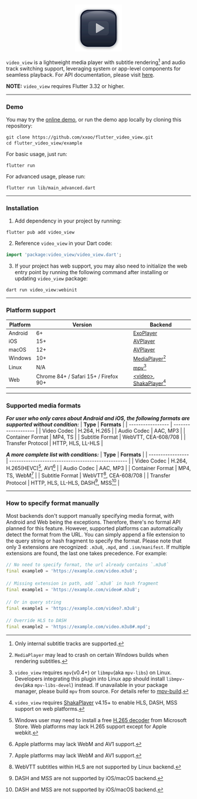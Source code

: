 <center><img src="logo.svg" alt="video_view" width="128" /></center>

`video_view` is a lightweight media player with subtitle rendering[^subtitle] and audio track switching support, leveraging system or app-level components for seamless playback.
For API documentation, please visit [here](https://pub.dev/documentation/video_view/latest/video_view/).

**NOTE:** `video_view` requires Flutter 3.32 or higher.
___

### Demo
You may try the [online demo](https://xxoo.github.io/flutter_video_view/), or run the demo app locally by cloning this repository:
```shell
git clone https://github.com/xxoo/flutter_video_view.git
cd flutter_video_view/example
```
For basic usage, just run:
```shell
flutter run
```
For advanced usage, please run:
```shell
flutter run lib/main_advanced.dart
```
___

### Installation

1. Add dependency in your project by running:
```shell
flutter pub add video_view
```
2. Reference `video_view` in your Dart code:
```dart
import 'package:video_view/video_view.dart';
```
3. If your project has web support, you may also need to initialize the web entry point by running the following command after installing or updating `video_view` package:
```shell
dart run video_view:webinit
```
___

### Platform support

| **Platform** | **Version** | **Backend**                                                                  |
| ------------ | ----------- | ---------------------------------------------------------------------------- |
| Android      | 6+          | [ExoPlayer](https://developer.android.com/media/media3/exoplayer)            |
| iOS          | 15+         | [AVPlayer](https://developer.apple.com/documentation/avfoundation/avplayer/) |
| macOS        | 12+         | [AVPlayer](https://developer.apple.com/documentation/avfoundation/avplayer/) |
| Windows | 10+ | [MediaPlayer](https://learn.microsoft.com/uwp/api/windows.media.playback.mediaplayer)[^mediaplayer] |
| Linux        | N/A         | [mpv](https://github.com/mpv-player/mpv/tree/master/include/mpv)[^mpv]       |
| Web | Chrome 84+ / Safari 15+ / Firefox 90+ | [\<video>](https://developer.mozilla.org/en-US/docs/Web/HTML/Element/video), [ShakaPlayer](https://shaka-player-demo.appspot.com/docs/api/shaka.Player.html)[^shaka] |
___

### Supported media formats

***For user who only cares about Android and iOS, the following formats are supported without condition:***
| **Type**          | **Formats**         |
| ----------------- | ------------------- |
| Video Codec       | H.264, H.265        |
| Audio Codec       | AAC, MP3            |
| Container Format  | MP4, TS             |
| Subtitle Format   | WebVTT, CEA-608/708 |
| Transfer Protocol | HTTP, HLS, LL-HLS   |

***A more complete list with conditions:***
| **Type**          | **Formats**                                        |
| ----------------- | -------------------------------------------------- |
| Video Codec       | H.264, H.265(HEVC)[^h265], AV1[^apple]             |
| Audio Codec       | AAC, MP3                                           |
| Container Format  | MP4, TS, WebM[^apple]                              |
| Subtitle Format   | WebVTT[^vtt], CEA-608/708                          |
| Transfer Protocol | HTTP, HLS, LL-HLS, DASH[^avplayer], MSS[^avplayer] |
___

### How to specify format manually

Most backends don't support manually specifying media format, with Android and Web being the exceptions. Therefore, there's no formal API planned for this feature. However, supported platforms can automatically detect the format from the URL. You can simply append a file extension to the query string or hash fragment to specify the format. Please note that only 3 extensions are recognized: `.m3u8`, `.mpd`, and `.ism/manifest`. If multiple extensions are found, the last one takes precedence. For example:
```dart
// No need to specify format, the url already contains `.m3u8`
final example0 = 'https://example.com/video.m3u8';

// Missing extension in path, add `.m3u8` in hash fragment
final example1 = 'https://example.com/video#.m3u8';

// Or in query string
final example1 = 'https://example.com/video?.m3u8';

// Override HLS to DASH
final example2 = 'https://example.com/video.m3u8#.mpd';
```

[^subtitle]: Only internal subtitle tracks are supported.
[^mediaplayer]: `MediaPlayer` may lead to crash on certain Windows builds when rendering subtitles.
[^mpv]: `video_view` requires `mpv`(v0.4+) or `libmpv`(aka `mpv-libs`) on Linux. Developers integrating this plugin into Linux app should install `libmpv-dev`(aka `mpv-libs-devel`) instead. If unavailable in your package manager, please build `mpv` from source. For details refer to [mpv-build](https://github.com/mpv-player/mpv-build).
[^shaka]: `video_view` requires [ShakaPlayer](https://cdn.jsdelivr.net/npm/shaka-player/dist/shaka-player.compiled.js) v4.15+ to enable HLS, DASH, MSS support on web platforms.
[^h265]: Windows user may need to install a free [H.265 decoder](https://apps.microsoft.com/detail/9n4wgh0z6vhq) from Microsoft Store. Web platforms may lack H.265 support except for Apple webkit.
[^apple]: Apple platforms may lack WebM and AV1 support.
[^vtt]: WebVTT subtitles within HLS are not supported by Linux backend.
[^avplayer]: DASH and MSS are not supported by iOS/macOS backend.